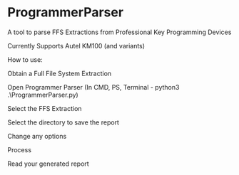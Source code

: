 # ProgrammerParser
A tool to parse FFS Extractions from Professional Key Programming Devices 


Currently Supports Autel KM100 (and variants)


How to use:

Obtain a Full File System Extraction

Open Programmer Parser (In CMD, PS, Terminal - python3 .\ProgrammerParser.py)

Select the FFS Extraction

Select the directory to save the report

Change any options

Process

Read your generated report
